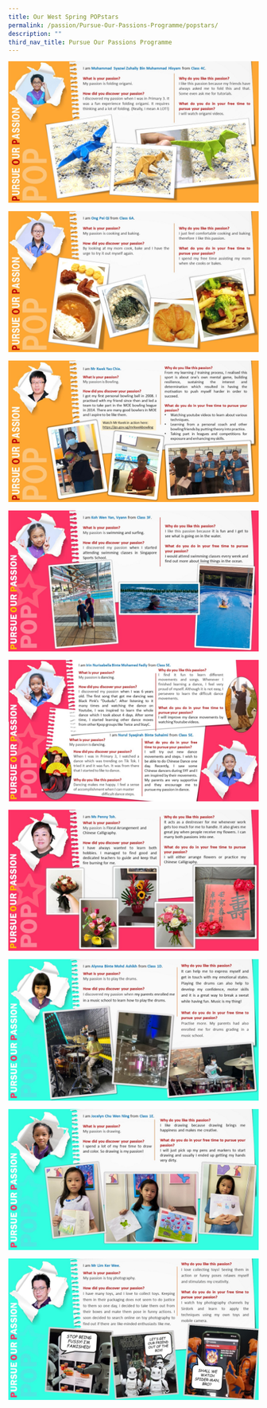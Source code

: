 ```yaml
---
title: Our West Spring POPstars
permalink: /passion/Pursue-Our-Passions-Programme/popstars/
description: ""
third_nav_title: Pursue Our Passions Programme
---
```

![](/images/POP/Syazwi-1.jpg)

![](/images/POP/Pei-Qi-1.jpg)

![](/images/POP/Mr-Kwek.jpg)

![](/images/POP/vyann.jpg)

![](/images/POP/irinsyaqirah.jpg)

![](/images/POP/penny.jpg)

![](/images/POP/alynna.jpg)

![](/images/POP/jocelyn.jpg)

![](/images/POP/mrlimkw.jpg)